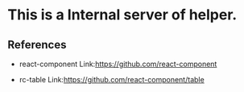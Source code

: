 This is a Internal server of helper.
=============
References
-------------
* react-component Link:https://github.com/react-component
- rc-table Link:https://github.com/react-component/table
